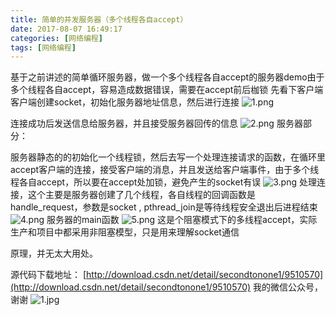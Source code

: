 ```yaml
---
title: 简单的并发服务器（多个线程各自accept）
date: 2017-08-07 16:49:17
categories: [网络编程]
tags: [网络编程]
---
```

基于之前讲述的简单循环服务器，做一个多个线程各自accept的服务器demo由于多个线程各自accept，容易造成数据错误，需要在accept前后枷锁
先看下客户端
客户端创建socket，初始化服务器地址信息，然后进行连接
![1.png](1.png)
<!--more-->
连接成功后发送信息给服务器，并且接受服务器回传的信息
![2.png](2.png)
服务器部分：

服务器静态的的初始化一个线程锁，然后去写一个处理连接请求的函数，在循环里accept客户端的连接，接受客户端的消息，并且发送给客户端事件，由于多个线程各自accept，所以要在accept处加锁，避免产生的socket有误
![3.png](3.png)
处理连接，这个主要是服务器创建了几个线程，各自线程的回调函数是handle_request，参数是socket , pthread_join是等待线程安全退出后进程结束
![4.png](4.png)
服务器的main函数
![5.png](5.png)
这是个阻塞模式下的多线程accept，实际生产和项目中都采用非阻塞模型，只是用来理解socket通信

原理，并无太大用处。

源代码下载地址： [http://download.csdn.net/detail/secondtonone1/9510570](http://download.csdn.net/detail/secondtonone1/9510570)
我的微信公众号，谢谢
![1.jpg](1.jpg)